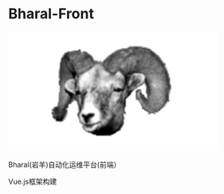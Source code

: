 # Bharal-Front
<img src="https://github.com/biadq/content/blob/master/Bharal.png" height="50%">

Bharal(岩羊)自动化运维平台(前端）

Vue.js框架构建
